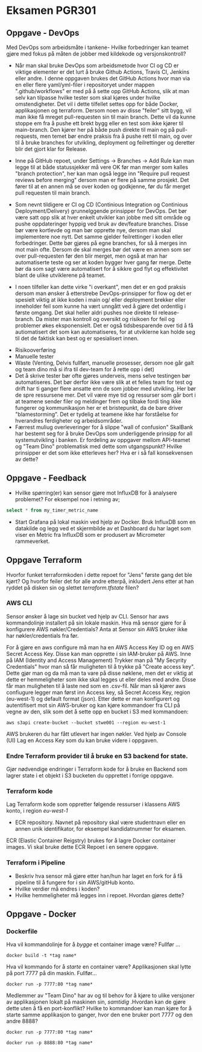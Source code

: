 # Eksamen PGR301

## Oppgave - DevOps

Med DevOps som arbeidsmåte i tankene- Hvilke forbedringer kan teamet gjøre med fokus på måten de jobber med kildekode og versjonskontroll?

* Når man skal bruke DevOps som arbeidsmetode hvor CI og CD er viktige elementer er det lurt å bruke Github Actions, Travis CI, Jenkins eller andre.
I denne oppgaven brukes det GitHub Actions hvor man via en eller flere yaml/yml-filer i repositoryet under mappen ".github/workflows" er med på å sette opp GitHub Actions, slik at man selv kan tilpasse hvilke tester som skal kjøres under hvilke omstendigheter. Det vil i dette tilfellet settes opp for både Docker, applikasjonen og terraform. Dersom noen av disse "feiler" sitt bygg, vil man ikke få mreget pull-requesten sin til main branch. Dette vil da kunne stoppe em fra å pushe ett brekt bygg eller en test som ikke kjører til main-branch. Den kjører her på både push direkte til main og på pull-requests, men temet bør endre praksis fra å pushe rett til main, og over til å bruke branches for utvikling, deployment og feilrettinger og deretter blir det gjort klar for Release.

* Inne på GitHub repoet, under Settings -> Branches -> Add Rule kan man legge til at både statussjekker må vere OK før man merger som kalles "branch protection", her kan man også legge inn "Require pull request reviews before merging" dersom man er flere på samme prosjekt. Det fører til at en annen må se over koden og godkjenne, før du får merget pull requesten til main branch.

* Som nevnt tildigere er CI og CD (Continious Integration og Continious Deployment/Delivery) grunnelggende prinsipper for DevOps.
Det bør være satt opp slik at hver enkelt utvikler kan jobbe med sitt område og pushe oppdateringer hyppig ved bruk av dev/feature branches. Disse bør være kortlevde og man bør opprette nye, dersom man skal implementere noe nytt. Det samme gjelder feilrettinger i koden eller forbedringer. Dette bør gjøres på egne branches, for så å merges inn mot main ofte. Dersom de skal merges bør det være en annen som ser over pull-requesten før den blir merget, men også at man har automatiserte teste og ser at koden bygger hver gang før merge. Dette bør da som sagt være automatisert for å sikkre god flyt og effektivitet blant de ulike utviklerene på teamet.

* I noen tilfeller kan dette virke "i overkant", men det er en god praksis dersom man ønsker å etterstrebe DevOps-prinsipper for flow og det er spesielt viktig at ikke koden i main og/ eller deployment brekker eller inneholder feil som kunne ha vært unngått ved å gjøre det ordentlig i første omgang. Det skal heller aldri pushes noe direkte til release-branch. Da mister man kontroll og oversikt og risikoen for feil og problemer økes eksponensielt.
Det er også tidsbesparende over tid å få autiomatisert det som kan automatiseres, for at utviklerne kan holde seg til det de faktisk kan best og er spesialisert innen.

- Risikooverføring
- Manuelle tester
- Waste (Venting, Delvis fullført, manuelle prosesser, dersom noe går galt og team dino må si ifra til dev-team for å rette opp i det)
- Det å skrive tester bør ofte gjøres underveis, mens selve testingen bør automatiseres. Det bør derfor ikke være slik at et felles team for test og drift har ti ganger flere ansatte enn de som jobber med utvikling. Her bør de spre ressursene mer. Det vil være mye tid og ressurser som går bort i at teamene sender filer og meldinger frem og tilbake fordi ting ikke fungerer og kommunikasjon her er et bristepunkt, da de bare driver "blamestorming". Det er tydelig at teamene ikke har forståelse for hverandres ferdigheter og arbeidsområder.
- Færrest muliug overleveringer for å slippe "wall of confusion"
SkalBank har bestemt seg for å bruke DevOps som underliggende prinsipp for all systemutvikling i banken. Er fordeling av oppgaver mellom API-teamet og "Team Dino" problematisk med dette som utgangspunkt? Hvilke prinsipper er det som ikke etterleves her? Hva er i så fall konsekvensen av dette?

## Oppgave - Feedback

* Hvilke spørring(er) kan sensor gjøre mot InfluxDB for å analysere problemet? For eksempel noe i retning av;

```sql
select * from my_timer_metric_name
```

* Start Grafana på lokal maskin ved hjelp av Docker. Bruk InfluxDB som en datakilde og legg ved et skjermbilde av et Dashboard du har laget som viser en Metric fra InfluxDB som er produsert av Micrometer rammeverket.

## Oppgave Terraform


Hvorfor funket terraformkoden i dette repoet for "Jens" første gang det ble kjørt? Og hvorfor feiler det for alle andre etterpå, inkludert Jens etter at han ryddet på disken sin og slettet _terraform.tfstate_ filen?


### AWS CLI

Sensor ønsker å lage sin bucket ved hjelp av CLI. Sensor har aws kommandolinje installert på sin lokale maskin. Hva må sensor gjøre for å konfigurere AWS nøkler/Credentials? Anta at Sensor sin AWS bruker ikke har nøkler/credentials fra før.

For å gjøre en aws configure må man ha en AWS Access Key ID og en AWS Secret Access Key. Disse kan man opprette i sin IAM-bruker på AWS. Inne på IAM (Identity and Access Management) Trykker man på "My Secyrity Credentials" hvor man så får muligheten til å trykke på "Create access key". Dette gjør man og da må man ta vare på disse nøklene, men det er viktig at dette er hemmeligheter som ikke skal legges ut eller deles med andre. Disse får man muligheten til å laste ned som en .csv-fil.
Når man så kjører aws confiugure legger man først inn Access key, så Secret Access Key, region (eu-west-1) og default format (json).
Etter dette er man konfigurert og autentifisert mot sin AWS-bruker og kan kjøre kommandoer fra CLI på vegne av den, slik som det å sette opp en bucket i S3 med kommandoen:

```
aws s3api create-bucket --bucket stwe001 --region eu-west-1
```

AWS brukeren du har fått utlevert har ingen nøkler. Ved hjelp av Console (UI) Lag en Access Key som du kan bruke videre i oppgaven.

### Endre Terraform provider til å bruke en S3 backend for state.

Gjør nødvendige endringer i Terraform kode for å bruke en Backend som lagrer state i et objekt i S3 bucketen du opprettet i forrige oppgave.

### Terraform kode

Lag Terraform kode som oppretter følgende ressurser i klassens AWS konto, i region _eu-west-1_

- ECR repository. Navnet på repository skal være studentnavn eller en annen unik identifikator, for eksempel kandidatnummer for eksamen.

ECR (Elastic Container Reigstry) brukes for å lagre Docker container images. Vi skal bruke dette ECR Repoet i en senere oppgave.

### Terraform i Pipeline

* Beskriv hva sensor må gjøre etter han/hun har laget en fork for å få pipeline til å fungere for i sin AWS/gitHub konto.
* Hvilke verdier må endres i koden?
* Hvilke hemmeligheter må legges inn i repoet. Hvordan gjøres dette?
 
## Oppgave - Docker

### Dockerfile

Hva vil kommandolinje for å _bygge_ et container image være? Fullfør ...
```
docker build -t *tag name*
```

Hva vil kommando for å _starte_ en container være? Applikasjonen skal lytte på port 7777 på din maskin. Fullfør...

```
docker run -p 7777:80 *tag name*
```

Medlemmer av "Team Dino" har av og til behov for å kjøre to ulike versjoner av applikasjonen lokalt på maskinen sin, _samtidig_ .Hvordan kan de gjøre dette uten å få en port-konflikt?  Hvilke to kommandoer kan man kjøre for å starte samme applikasjon to ganger, hvor den ene bruker port 7777 og den andre 8888?

```
docker run -p 7777:80 *tag name*
```
```
docker run -p 8888:80 *tag name*
```
